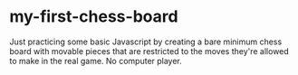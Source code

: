 # my-first-chess-board
Just practicing some basic Javascript by creating a bare minimum chess board with movable pieces that are restricted to the moves they're allowed to make in the real game. No computer player.

